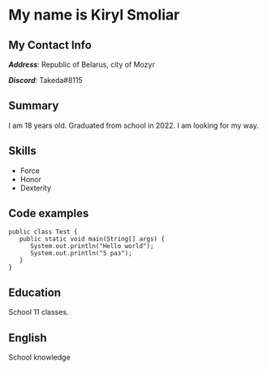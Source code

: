 # My name is Kiryl Smoliar 

## My Contact Info

***Address***: Republic of Belarus, city of Mozyr

***Discord***: Takeda#8115

## Summary

I am 18 years old. Graduated from school in 2022. I am looking for my way.

## Skills

* Force
* Honor
* Dexterity

## Code examples

```
public class Test {
   public static void main(String[] args) {
      System.out.println("Hello world");
      System.out.println("5 раз");
   }
}
```
## Education

School 11 classes.

## English

School knowledge

